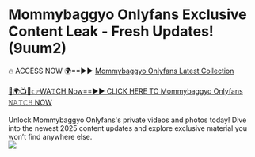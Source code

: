 # Mommybaggyo Onlyfans Exclusive Content Leak - Fresh Updates! (9uum2)

🔥 ACCESS NOW 🌍==►► <a href="https://tinyurl.com/kvy9nzfs" rel="nofollow">Mommybaggyo Onlyfans Latest Collection</a>
<br><br>
[🔴🌍📺📱👉WA𝚃CH Now==►► CLICK HERE TO Mommybaggyo Onlyfans 𝚆𝙰𝚃𝙲𝙷 NOW](https://tinyurl.com/kvy9nzfs)
<br><br>
Unlock Mommybaggyo Onlyfans's private videos and photos today! Dive into the newest 2025 content updates and explore exclusive material you won’t find anywhere else.
<br>
<a href="https://tinyurl.com/kvy9nzfs" rel="nofollow" data-target="animated-image.originalLink"><img src="https://camo.githubusercontent.com/8a4f000d20f83aca3bf7ec5f350d767afa0574a8a352519fd8cfa583a6f93a33/68747470733a2f2f692e696d6775722e636f6d2f644a486b345a712e676966" data-canonical-src="https://i.imgur.com/dJHk4Zq.gif" style="max-width: 100%; display: inline-block;" data-target="animated-image.originalImage"></a>
<br>
